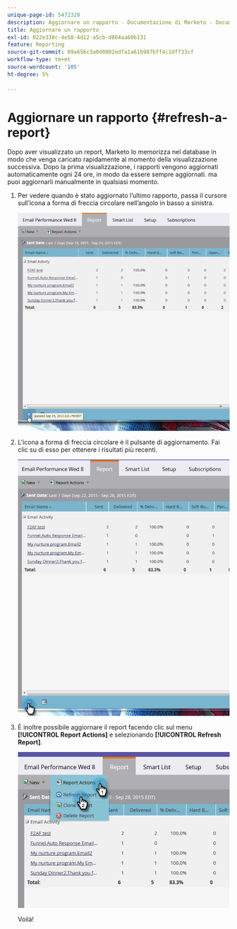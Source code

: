 ```yaml
---
unique-page-id: 5472328
description: Aggiornare un rapporto - Documentazione di Marketo - Documentazione del prodotto
title: Aggiornare un rapporto
exl-id: 022e338c-4e50-4d12-a5cb-d864aa60b131
feature: Reporting
source-git-commit: 09a656c3a0d0002edfa1a61b987bff4c1dff33cf
workflow-type: tm+mt
source-wordcount: '105'
ht-degree: 5%

---
```


# Aggiornare un rapporto {#refresh-a-report}

Dopo aver visualizzato un report, Marketo lo memorizza nel database in modo che venga caricato rapidamente al momento della visualizzazione successiva. Dopo la prima visualizzazione, i rapporti vengono aggiornati automaticamente ogni 24 ore, in modo da essere sempre aggiornati. ma puoi aggiornarli manualmente in qualsiasi momento.

1. Per vedere quando è stato aggiornato l’ultimo rapporto, passa il cursore sull’icona a forma di freccia circolare nell’angolo in basso a sinistra.

   ![](assets/one.png)

1. L&#39;icona a forma di freccia circolare è il pulsante di aggiornamento. Fai clic su di esso per ottenere i risultati più recenti.

   ![](assets/two.png)

1. È inoltre possibile aggiornare il report facendo clic sul menu **[!UICONTROL Report Actions]** e selezionando **[!UICONTROL Refresh Report]**.

   ![](assets/three.png)

   Voilà!
